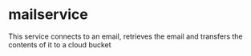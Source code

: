 # mailservice
This service connects to an email, retrieves the email and transfers the contents of it to a cloud bucket
